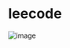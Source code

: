 # leecode    

![image](https://user-images.githubusercontent.com/1435846/161634915-60d7065a-0c55-4298-b082-e90023178372.png)
